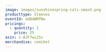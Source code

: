 ```yaml
---
image: images/sunshinespring-cali-smash.png
producttype: Sleeves
eventId: eUBdWMfNo
pricings:
  - quantity: 1
    price: 25
asin: s-AJF7wi25s
merchandise: comiket
---
```

